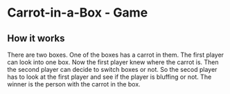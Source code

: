 # Carrot-in-a-Box - Game
## How it works
There are two boxes. One of the boxes has a carrot in them. The first player can look into one box. Now
the first player knew where the carrot is. Then the second player can decide to switch boxes or not. So the
secod player has to look at the first player and see if the player is bluffing or not. The winner is the
person with the carrot in the box.
